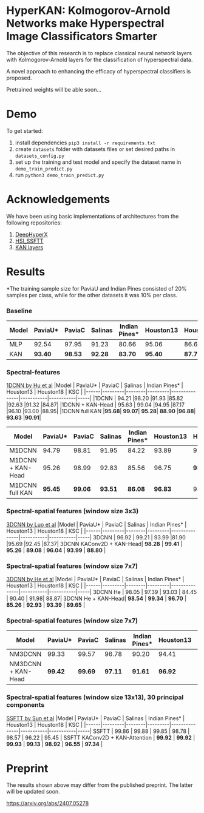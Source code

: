 # HyperKAN: Kolmogorov-Arnold Networks make Hyperspectral Image Classificators Smarter
The objective of this research is to replace classical neural network layers with Kolmogorov-Arnold layers for the 
classification of hyperspectral data.

A novel approach to enhancing the efficacy of hyperspectral classifiers is proposed.

Pretrained weights will be able soon...

# Demo

To get started:
1. install dependencies `pip3 install -r requirements.txt`
2. create `datasets` folder with datasets files or set desired paths in `datasets_config.py`
3. set up the training and test model and specify the dataset name in `demo_train_predict.py`
4. run `python3 demo_train_predict.py`

# Acknowledgements
We have been using basic implementations of architectures from the following repositories:

1) [DeepHyperX](https://github.com/nshaud/DeepHyperX)
2) [HSI_SSFTT](https://github.com/zgr6010/HSI_SSFTT)
3) [KAN layers](https://github.com/IvanDrokin/torch-conv-kan)

# Results

*The training sample size for PaviaU and Indian Pines consisted of 20% samples per class, while for the other datasets 
it was 10% per class.

### Baseline 

|Model | PaviaU* | PaviaC | Salinas | Indian Pines* | Houston13 | Houston18 | KSC |
|------|---------|--------|---------|---------------|-----------|-----------|-----|
|MLP|	92.54     |	97.95     |	91.23   |	80.66	    | 95.06	    | 86.62     |	81.84     |
|KAN| **93.40** |	**98.53**	|**92.28**|	**83.70**	| **95.40**	| **87.70**	| **88.65** |

### Spectral-features
[1DCNN by Hu et al](https://www.hindawi.com/journals/js/2015/258619/)
|Model | PaviaU* | PaviaC | Salinas | Indian Pines* | Houston13 | Houston18 | KSC |
|------|---------|--------|---------|---------------|-----------|-----------|-----|
|1DCNN            |	94.21	|98.20	|91.93	|85.82	|92.63	|91.32	|84.87|
|1DCNN + KAN-Head |	95.63 |	99.04	|94.95	|87.17	|96.10	|93.00	|88.95|
|1DCNN full KAN   |**95.68**|	**99.07**|	**95.28**|	**88.90**	|**96.88**|	**93.63**	|**90.91**|

|Model | PaviaU*   | PaviaC      | Salinas   | Indian Pines* | Houston13 | Houston18 | KSC |
|------|-----------|-------------|-----------|---------------|-----------|-----------|-----|
M1DCNN	          | 94.79	    | 98.81	      | 91.95	    | 84.22	        | 93.89	    |91.90	|85.67|
M1DCNN + KAN-Head | 	95.26    | 98.99       | 	92.83    | 	85.56        | 	96.75    |	**93.86** |	**91.12** |
M1DCNN full KAN	  | **95.45** | 	**99.06**	 | **93.51** | 	**86.08**	   | **96.83** |	93.34 |	90.04|

### Spectral-spatial features (window size 3x3)
[3DCNN by Luo et al](https://ieeexplore.ieee.org/document/8455251)
|Model | PaviaU* | PaviaC | Salinas | Indian Pines* | Houston13 | Houston18 | KSC |
|------|---------|--------|---------|---------------|-----------|-----------|-----|
3DCNN                    |	96.92 |	99.21 |	93.99	|81.90	|95.69	|92.45	|87.37|
3DCNN KAConv2D + KAN-Head| 	**98.28**	| **99.41**	| **95.26**	| **89.08**	| **96.04**	| **93.99**	| **88.80** |

### Spectral-spatial features (window size 7x7)
[3DCNN by He et al](https://ieeexplore.ieee.org/document/8297014/)
|Model | PaviaU* | PaviaC | Salinas | Indian Pines* | Houston13 | Houston18 | KSC |
|------|---------|--------|---------|---------------|-----------|-----------|-----|
3DCNN He           |	98.05 |	97.39	| 93.03 |	84.45	| 90.40 | 	91.98|	88.87|
3DCNN He + KAN-Head|	**98.54** |	**99.34** |	**96.70**	| **85.26**	| **92.93**	| **93.39**	| **89.65** |

### Spectral-spatial features (window size 7x7)
|Model | PaviaU* | PaviaC | Salinas | Indian Pines* | Houston13 | Houston18 | KSC |
|------|---------|--------|---------|---------------|-----------|-----------|-----|
NM3DCNN            |	99.33	|99.57 |	96.78 |	90.20 |	94.41 |	95.53 |	86.61 |
NM3DCNN + KAN-Head |	**99.42** |	**99.69** |	**97.11** |	**91.61** | **96.92** |	**95.63** |	**92.01**|

### Spectral-spatial features (window size 13x13), 30 principal components
[SSFTT by Sun et al](https://ieeexplore.ieee.org/document/9684381)
|Model | PaviaU* | PaviaC | Salinas | Indian Pines* | Houston13 | Houston18 | KSC |
|------|---------|--------|---------|---------------|-----------|-----------|-----|
SSFTT                     |	99.86 |	99.88	| 99.85 |	98.78 |	98.57 |	96.22 |	95.45 |
SSFTT KAConv2D + KAN-Attention | 	**99.92** |	**99.92** |	**99.93** |	**99.13** | **98.92**	| **96.55** | **97.34** |


# Preprint

The results shown above may differ from the published preprint. The latter will be updated soon.

https://arxiv.org/abs/2407.05278
